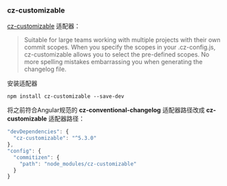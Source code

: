 ### cz-customizable
 [cz-customizable](https://github.com/leonardoanalista/cz-customizable) 适配器： 

> Suitable for large teams working with multiple projects with their own commit scopes. When you specify the scopes in your .cz-config.js, cz-customizable allows you to select the pre-defined scopes. No more spelling mistakes embarrassing you when generating the changelog file.

安装适配器

```shell
npm install cz-customizable --save-dev
```

将之前符合Angular规范的 **cz-conventional-changelog** 适配器路径改成 **cz-customizable** 适配器路径： 

```javascript
"devDependencies": {
  "cz-customizable": "^5.3.0"
},
"config": {
  "commitizen": {
    "path": "node_modules/cz-customizable"
  }
}
```
